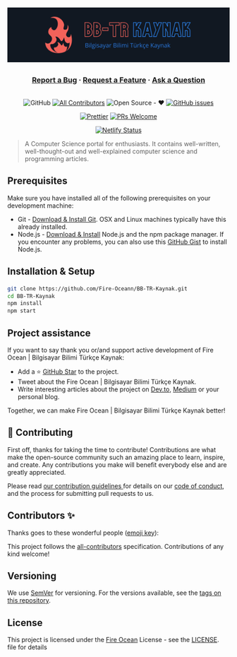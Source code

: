 <h1 align="center">
  <a href="https://bb-tr-kaynak.netlify.app/"><img src="./static/img/slash-introducing.png" alt="Bilgisayar Bilimi Türkçe Kaynak"></a>
</h1>

<h3 align="center">
  <a href="https://github.com/Fire-Oceann/BB-TR-Kaynak/issues/new?assignees=&labels=bug&template=bug_report.yml&title=">Report a Bug</a>
  <span> · </span>
  <a href="https://github.com/Fire-Oceann/BB-TR-Kaynak/issues/new?assignees=&labels=feature+request&template=feature_request.yml&title=">Request a Feature</a>
  <span> · </span>
  <a href="https://github.com/Fire-Oceann/BB-TR-Kaynak/discussions">Ask a Question</a>
</h3>

<div align="center">
<br />
<a herf="./LICENSE"><img alt="GitHub" src="https://img.shields.io/github/license/Fire-Oceann/BB-TR-Kaynak?style=for-the-badge"/></a>
<!-- ALL-CONTRIBUTORS-BADGE:START - Do not remove or modify this section -->
<a href="https://img.shields.io/badge/all_contributors-0-orange.svg?style=for-the-badge"><img alt="All Contributors" src="https://img.shields.io/badge/all_contributors-0-orange.svg?style=for-the-badge"/></a>
<!-- ALL-CONTRIBUTORS-BADGE:END -->
<a herf=".URL_"><img alt="Open Source - ❤️" src="https://img.shields.io/badge/Open_Source-❤️-00d59b?style=for-the-badge"/></a>
<a href="https://github.com/Fire-Oceann/BB-TR-Kaynak/issues"><img alt="GitHub issues" src="https://img.shields.io/github/issues-raw/Fire-Oceann/BB-TR-Kaynak?color=%23F2625A&style=for-the-badge"/></a>

<a href="https://prettier.io/"><img src="https://img.shields.io/badge/code%20style-prettier-%23d971de?style=for-the-badge" alt="Prettier" /></a>
<a href="https://github.com/Fire-Oceann/BB-TR-Kaynak/pulls"><img src="https://img.shields.io/badge/PRs-welcome-brightgreen.svg?style=for-the-badge" alt="PRs Welcome" /></a>

[![Netlify Status](XXXX)](XXXX)

</div>

> A Computer Science portal for enthusiasts. It contains well-written, well-thought-out and well-explained computer science and programming articles.

## Prerequisites

Make sure you have installed all of the following prerequisites on your development machine:

- Git - [Download & Install Git](https://git-scm.com/downloads). OSX and Linux machines typically have this already installed.
- Node.js - [Download & Install](https://nodejs.org/en/download/) Node.js and the npm package manager. If you encounter any problems, you can also use this [GitHub Gist](https://gist.github.com/isaacs/579814) to install Node.js.

## Installation & Setup

```bash
git clone https://github.com/Fire-Oceann/BB-TR-Kaynak.git
cd BB-TR-Kaynak
npm install
npm start
```

## Project assistance

If you want to say thank you or/and support active development of Fire Ocean | Bilgisayar Bilimi Türkçe Kaynak:

- Add a ⭐️ [GitHub Star](https://github.com/Fire-Oceann/BB-TR-Kaynak) to the project.
- Tweet about the Fire Ocean | Bilgisayar Bilimi Türkçe Kaynak.
- Write interesting articles about the project on [Dev.to](https://dev.to/), [Medium](https://medium.com/) or your personal blog.

Together, we can make Fire Ocean | Bilgisayar Bilimi Türkçe Kaynak better!

## 🤝 Contributing

First off, thanks for taking the time to contribute! Contributions are what make the open-source community such an amazing place to learn, inspire, and create. Any contributions you make will benefit everybody else and are greatly appreciated.

Please read [our contribution guidelines ](./CONTRIBUTING.md) for details on our [code of conduct](./CODE_OF_CONDUCT.md), and the process for submitting pull requests to us.

## Contributors ✨

Thanks goes to these wonderful people ([emoji key](https://allcontributors.org/docs/en/emoji-key)):

<!-- ALL-CONTRIBUTORS-LIST:START - Do not remove or modify this section -->
<!-- prettier-ignore-start -->
<!-- markdownlint-disable -->
<!-- markdownlint-restore -->
<!-- prettier-ignore-end -->

<!-- ALL-CONTRIBUTORS-LIST:END -->

This project follows the [all-contributors](https://github.com/all-contributors/all-contributors) specification. Contributions of any kind welcome!

## Versioning

We use [SemVer](https://semver.org/) for versioning. For the versions available, see the [tags on this repository](https://github.com/Fire-Oceann/BB-TR-Kaynak/tags).

## License

This project is licensed under the [Fire Ocean](https://github.com/Fire-Oceann) License - see the [LICENSE](./LICENSE). file for details
